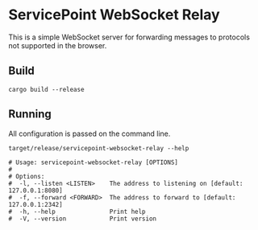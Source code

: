# ServicePoint WebSocket Relay

This is a simple WebSocket server for forwarding messages to protocols not supported in the browser.

## Build

```shell
cargo build --release
```

## Running

All configuration is passed on the command line.

```shell
target/release/servicepoint-websocket-relay --help

# Usage: servicepoint-websocket-relay [OPTIONS]
# 
# Options:
#  -l, --listen <LISTEN>    The address to listening on [default: 127.0.0.1:8080]
#  -f, --forward <FORWARD>  The address to forward to [default: 127.0.0.1:2342]
#  -h, --help               Print help
#  -V, --version            Print version
```
